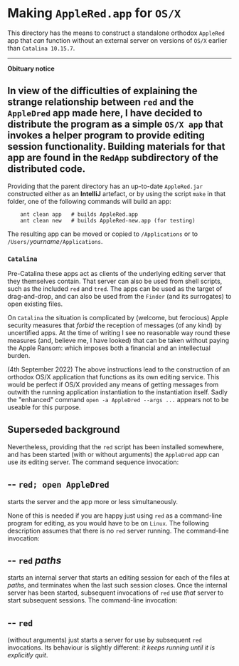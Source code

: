 # Making `AppleRed.app` for `OS/X` 

This directory has the means to construct a standalone orthodox `AppleRed`
app that *can* function without an external server on versions
of `OS/X` earlier than `Catalina 10.15.7`.

  ---------------------------------------------
  **Obituary notice**

  In view of the difficulties of explaining the strange relationship
  between `red` and the `AppleDred` app made here, I  have decided to 
  distribute the program as a simple `OS/X app` that invokes
  a helper program to provide editing session functionality. 
  Building materials for that app are found in the `RedApp` 
  subdirectory of the distributed code.
  ---------------------------------------------
  
 
Providing that the parent directory has an up-to-date `AppleRed.jar`
constructed either as an **IntelliJ** artefact, or by using the
script `make` in that folder, one of the following commands will
build an app:

        ant clean app   # builds AppleRed.app
        ant clean new   # builds AppleRed-new.app (for testing)
        
The resulting app can be moved or copied to `/Applications` or to
`/Users/`*yourname*`/Applications`. 

### `Catalina`
Pre-Catalina these apps act as clients of the underlying editing
server that they themselves contain. That server can also be used
from shell scripts, such as the included `red` and `tred`.  The
apps can be used as the target of drag-and-drop, and can also be
used from the `Finder` (and its surrogates) to open existing files.

On `Catalina` the situation is complicated by (welcome, but ferocious)
Apple security measures that *forbid* the reception of messages (of
any kind) by uncertified apps. At the time of writing I see no
reasonable way round these measures (and, believe me, I have looked)
that can be taken without paying the Apple Ransom: which imposes both a
financial and an intellectual burden.

(4th September 2022)
The above instructions lead to the construction of an orthodox OS/X application that
functions as its own editing service. This would be perfect if
OS/X provided any means of getting messages from outwith the
running application instantiation to the instantiation
itself. Sadly the "enhanced" command `open -a AppleDred --args ...`
appears not to be useable for this purpose.


## Superseded background

Nevertheless, providing that the `red` script has been installed 
somewhere, and has been started (with or without arguments) 
the `AppleDred` app can use *its* editing server. The command
sequence invocation:

  --
  `red; open AppleDred`
  --
         
starts the server and the app more or less simultaneously. 

None of this is needed if you are happy just using `red` as
a command-line program for editing, as you would have to be
on `Linux`. The following description assumes that there is no
`red` server running. The command-line invocation:
  
  --
  `red` *paths*
  --
   
starts an internal server that starts an editing session for
each of the files at *paths*, and terminates when the last
such session closes. Once the internal server has been started, 
subsequent invocations of `red` use *that* server to start
subsequent sessions.  The command-line invocation:
  
  --
  `red`
  --
   
(without arguments) just starts a server for use by subsequent
`red` invocations. Its behaviour is slightly different: *it keeps
running until it is explicitly quit*.










